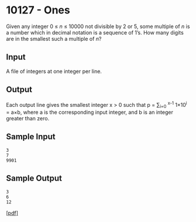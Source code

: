 # 10127 - Ones

Given any integer 0 ≤ *n* ≤ 10000 not divisible by 2 or 5, some multiple of *n* 
is a number which in decimal notation is a sequence of 1’s. How many digits are 
in the smallest such a multiple of *n*?


## Input

A file of integers at one integer per line.


## Output

Each output line gives the smallest integer x > 0 such that 
p = ∑<sub>i=0</sub> <sup>x-1</sup> 1×10<sup>i</sup> = a×b, where a is the corresponding 
input integer, and b is an integer greater than zero.


## Sample Input

```
3
7
9901
```


## Sample Output

```
3
6
12
```

[\[pdf\]](https://uva.onlinejudge.org/external/101/10127.pdf)
